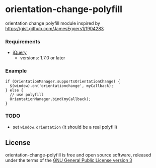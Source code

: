 orientation-change-polyfill
===========================

orientation change polyfill module inspired by https://gist.github.com/JamesEggers1/1904283

### Requirements

* [jQuery](http://jquery.com/)
  - versions: 1.7.0 or later

### Example

    if (OrientationManager.supportsOrientationChange) {
      $(window).on('orientationchange', myCallback);
    } else {
      // use polyfill
      OrientationManager.bind(myCallback);
    }

### TODO

- set `window.orientation` (it should be a real polyfill)

## License
orientation-change-polyfill is free and open source software, released under the terms of the [GNU General Public License version 3](http://www.gnu.org/licenses/gpl.html)
